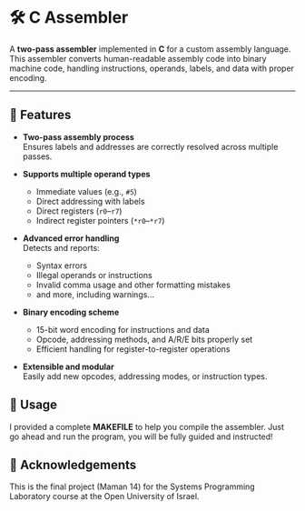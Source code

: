 # 🛠️ C Assembler

A **two-pass assembler** implemented in **C** for a custom assembly language. 
This assembler converts human-readable assembly code into binary machine code, 
handling instructions, operands, labels, and data with proper encoding.

---

## 🚀 Features

- **Two-pass assembly process**  
  Ensures labels and addresses are correctly resolved across multiple passes.
  
- **Supports multiple operand types**  
  - Immediate values (e.g., `#5`)  
  - Direct addressing with labels  
  - Direct registers (`r0`–`r7`)  
  - Indirect register pointers (`*r0`–`*r7`)

- **Advanced error handling**  
  Detects and reports:
  - Syntax errors  
  - Illegal operands or instructions  
  - Invalid comma usage and other formatting mistakes
  - and more, including warnings...

- **Binary encoding scheme**  
  - 15-bit word encoding for instructions and data  
  - Opcode, addressing methods, and A/R/E bits properly set  
  - Efficient handling for register-to-register operations

- **Extensible and modular**  
  Easily add new opcodes, addressing modes, or instruction types.
  
## 📝 Usage

I provided a complete **MAKEFILE** to help you compile the assembler.
Just go ahead and run the program, you will be fully guided and instructed!

## 🌟 Acknowledgements

This is the final project (Maman 14) for the Systems Programming Laboratory course at the Open University of Israel.

